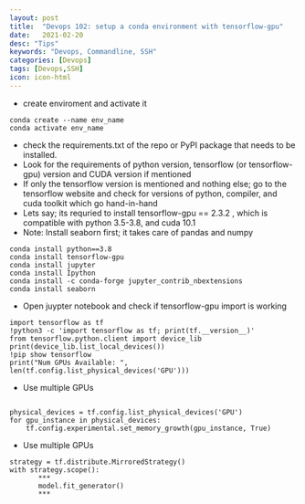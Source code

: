 ```yaml
---
layout: post
title:  "Devops 102: setup a conda environment with tensorflow-gpu"
date:   2021-02-20
desc: "Tips"
keywords: "Devops, Commandline, SSH"
categories: [Devops]
tags: [Devops,SSH]
icon: icon-html
---
```


<ul>
    <li> create enviroment and activate it  </li>
</ul>

```
conda create --name env_name
conda activate env_name

```
<ul>
    <li> check the requirements.txt of the repo or PyPI package that needs to be installed.    </li>
    <li> Look for the requirements of python version, tensorflow (or tensorflow-gpu) version and 
         CUDA version if mentioned </li>
    <li> If only the tensorflow version is mentioned and nothing else; go to the tensorflow website and check 
         for versions of python, compiler, and cuda toolkit which go hand-in-hand</li>
    <li> Lets say; its requried to install tensorflow-gpu == 2.3.2 , which is compatible with 
         python 3.5-3.8, and cuda 10.1</li>
    <li> Note: Install seaborn first; it takes care of pandas and numpy</li>

</ul>


```
conda install python==3.8
conda install tensorflow-gpu
conda install jupyter
conda install Ipython
conda install -c conda-forge jupyter_contrib_nbextensions
conda install seaborn 
```

<ul>
    <li> Open juypter notebook and check if tensorflow-gpu import is working </li>
</ul>

```
import tensorflow as tf
!python3 -c 'import tensorflow as tf; print(tf.__version__)' 
from tensorflow.python.client import device_lib
print(device_lib.list_local_devices())
!pip show tensorflow
print("Num GPUs Available: ", len(tf.config.list_physical_devices('GPU')))

```

<ul>
    <li> Use multiple GPUs </li>
</ul>

```

physical_devices = tf.config.list_physical_devices('GPU') 
for gpu_instance in physical_devices: 
    tf.config.experimental.set_memory_growth(gpu_instance, True)

```

<ul>
    <li> Use multiple GPUs </li>
</ul>

```
strategy = tf.distribute.MirroredStrategy()
with strategy.scope():
       ***
       model.fit_generator()
       ***

```